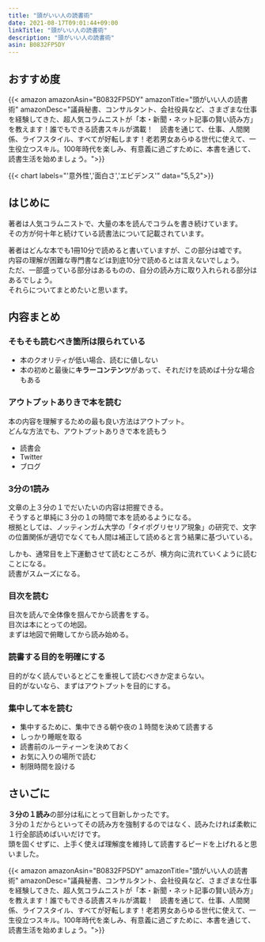 ```yaml
---
title: "頭がいい人の読書術"
date: 2021-08-17T09:01:44+09:00
linkTitle: "頭がいい人の読書術"
description: "頭がいい人の読書術"
asin: B0832FP5DY
---
```


## おすすめ度
{{< amazon amazonAsin="B0832FP5DY" amazonTitle="頭がいい人の読書術" amazonDesc="議員秘書、コンサルタント、会社役員など、さまざまな仕事を経験してきた、超人気コラムニストが「本・新聞・ネット記事の賢い読み方」を教えます！誰でもできる読書スキルが満載！　読書を通じて、仕事、人間関係、ライフスタイル、すべてが好転します！老若男女あらゆる世代に使えて、一生役立つスキル。100年時代を楽しみ、有意義に過ごすために、本書を通じて、読書生活を始めましょう。">}}

{{< chart labels="'意外性','面白さ','エビデンス'" data="5,5,2">}}

## はじめに
著者は人気コラムニストで、大量の本を読んでコラムを書き続けています。  
その方が何十年と続けている読書法について記載されています。  

著者はどんな本でも1冊10分で読めると書いていますが、この部分は嘘です。  
内容の理解が困難な専門書などは到底10分で読めるとは言えないでしょう。  
ただ、一部盛っている部分はあるものの、自分の読み方に取り入れられる部分はあるでしょう。  
それらについてまとめたいと思います。

## 内容まとめ
### そもそも読むべき箇所は限られている
- 本のクオリティが低い場合、読むに値しない
- 本の初めと最後に**キラーコンテンツ**があって、それだけを読めば十分な場合もある

### アウトプットありきで本を読む
本の内容を理解するための最も良い方法はアウトプット。  
どんな方法でも、アウトプットありきで本を読もう
- 読書会
- Twitter
- ブログ

### 3分の1読み
文章の上３分の１でだいたいの内容は把握できる。  
そうすると単純に３分の１の時間で本を読めるようになる。  
根拠としては、ノッティンガム大学の「タイポグリセリア現象」の研究で、文字の位置関係が適切でなくても人間は補正して読めると言う結果に基づいている。  

しかも、通常目を上下運動させて読むところが、横方向に流れていくように読むことになる。  
読書がスムーズになる。  

### 目次を読む
目次を読んで全体像を掴んでから読書をする。  
目次は本にとっての地図。  
まずは地図で俯瞰してから読み始める。  

### 読書する目的を明確にする
目的がなく読んでいるとどこを重視して読むべきか定まらない。  
目的がないなら、まずはアウトプットを目的にする。  

### 集中して本を読む
- 集中するために、集中できる朝や夜の１時間を決めて読書する
- しっかり睡眠を取る
- 読書前のルーティーンを決めておく
- お気に入りの場所で読む
- 制限時間を設ける

## さいごに
**３分の１読み**の部分は私にとって目新しかったです。  
３分の１だからといってその読み方を強制するのではなく、読みたければ柔軟に１行全部読めばいいだけです。  
頭を固くせずに、上手く使えば理解度を維持して読書するピードを上げれると思いました。  

{{< amazon amazonAsin="B0832FP5DY" amazonTitle="頭がいい人の読書術" amazonDesc="議員秘書、コンサルタント、会社役員など、さまざまな仕事を経験してきた、超人気コラムニストが「本・新聞・ネット記事の賢い読み方」を教えます！誰でもできる読書スキルが満載！　読書を通じて、仕事、人間関係、ライフスタイル、すべてが好転します！老若男女あらゆる世代に使えて、一生役立つスキル。100年時代を楽しみ、有意義に過ごすために、本書を通じて、読書生活を始めましょう。">}}